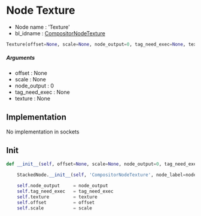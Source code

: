 # Node Texture

- Node name : 'Texture'
- bl_idname : [CompositorNodeTexture](https://docs.blender.org/api/current/bpy.types.CompositorNodeTexture.html)


``` python
Texture(offset=None, scale=None, node_output=0, tag_need_exec=None, texture=None, node_label=None, node_color=None)
```
##### Arguments

- offset : None
- scale : None
- node_output : 0
- tag_need_exec : None
- texture : None

## Implementation

No implementation in sockets

## Init

``` python
def __init__(self, offset=None, scale=None, node_output=0, tag_need_exec=None, texture=None, node_label=None, node_color=None):

    StackedNode.__init__(self, 'CompositorNodeTexture', node_label=node_label, node_color=node_color)

    self.node_output     = node_output
    self.tag_need_exec   = tag_need_exec
    self.texture         = texture
    self.offset          = offset
    self.scale           = scale
```
